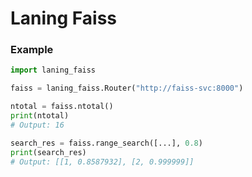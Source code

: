 # Laning Faiss

### Example
```python
import laning_faiss

faiss = laning_faiss.Router("http://faiss-svc:8000")

ntotal = faiss.ntotal()
print(ntotal)
# Output: 16

search_res = faiss.range_search([...], 0.8)
print(search_res)
# Output: [[1, 0.8587932], [2, 0.999999]]
```
